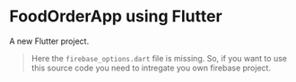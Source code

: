 # FoodOrderApp using Flutter

A new Flutter project.

> Here the ```firebase_options.dart``` file is missing. So, if you want to use this source code you need to intregate you own firebase project.
